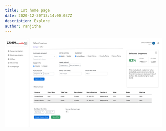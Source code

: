 ```yaml
---
title: 1st home page
date: 2020-12-30T13:14:00.037Z
description: Explore
author: ranjitha
---
```

![](all-offers.jpg)